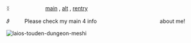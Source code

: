 ᛝ  　  　     　 　  　  [main](https://github.com/retrobive) , [alt](https://github.com/elster-unit) , [rentry](https://rentry.co/elster-unit)

𝜗  　  　     Please check my main 4 info  　  　     　 　  　    　  　     　 　 about me!
                   
![laios-touden-dungeon-meshi](https://github.com/user-attachments/assets/dcb348dc-4715-4f30-8e05-e2d1bdf72126)
